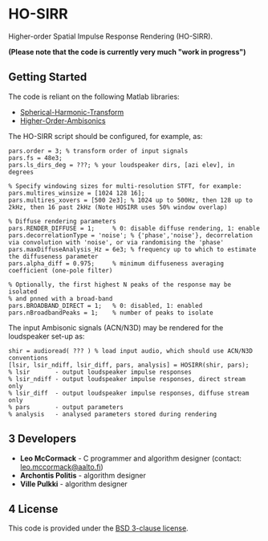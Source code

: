 # HO-SIRR

Higher-order Spatial Impulse Response Rendering (HO-SIRR).

**(Please note that the code is currently very much "work in progress")**


## Getting Started

The code is reliant on the following Matlab libraries:
* [Spherical-Harmonic-Transform](https://github.com/polarch/Spherical-Harmonic-Transform)
* [Higher-Order-Ambisonics](https://github.com/polarch/Higher-Order-Ambisonics)

The HO-SIRR script should be configured, for example, as:
```
pars.order = 3; % transform order of input signals  
pars.fs = 48e3; 
pars.ls_dirs_deg = ???; % your loudspeaker dirs, [azi elev], in degrees

% Specify windowing sizes for multi-resolution STFT, for example:
pars.multires_winsize = [1024 128 16]; 
pars.multires_xovers = [500 2e3]; % 1024 up to 500Hz, then 128 up to 2kHz, then 16 past 2kHz (Note HOSIRR uses 50% window overlap)

% Diffuse rendering parameters
pars.RENDER_DIFFUSE = 1;     % 0: disable diffuse rendering, 1: enable
pars.decorrelationType = 'noise'; % {'phase','noise'}, decorrelation via convolution with 'noise', or via randomising the 'phase'
pars.maxDiffuseAnalysis_Hz = 6e3; % frequency up to which to estimate the diffuseness parameter 
pars.alpha_diff = 0.975;     % minimum diffuseness averaging coefficient (one-pole filter)

% Optionally, the first highest N peaks of the response may be isolated
% and pnned with a broad-band 
pars.BROADBAND_DIRECT = 1;   % 0: disabled, 1: enabled
pars.nBroadbandPeaks = 1;    % number of peaks to isolate 
```

The input Ambisonic signals (ACN/N3D) may be rendered for the loudspeaker set-up as:

```
shir = audioread( ??? ) % load input audio, which should use ACN/N3D conventions
[lsir, lsir_ndiff, lsir_diff, pars, analysis] = HOSIRR(shir, pars);
% lsir       - output loudspeaker impulse responses
% lsir_ndiff - output loudspeaker impulse responses, direct stream only
% lsir_diff  - output loudspeaker impulse responses, diffuse stream only
% pars       - output parameters
% analysis   - analysed parameters stored during rendering
```

## 3  Developers

* **Leo McCormack** - C programmer and algorithm designer (contact: leo.mccormack@aalto.fi)
* **Archontis Politis** - algorithm designer
* **Ville Pulkki** - algorithm designer

## 4  License

This code is provided under the [BSD 3-clause license](https://opensource.org/licenses/BSD-3-Clause). 

